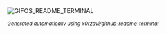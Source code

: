
<div align="justify">
<picture>
    <source media="(prefers-color-scheme: dark)" srcset="https://i.ibb.co/FsJdfqX/output-gif.gif">
    <source media="(prefers-color-scheme: light)" srcset="https://i.ibb.co/FsJdfqX/output-gif.gif">
    <img alt="GIFOS_README_TERMINAL" src="https://i.ibb.co/FsJdfqX/output-gif.gif">
</picture>

<sub><i>Generated automatically using [x0rzavi/github-readme-terminal](https://github.com/x0rzavi/github-readme-terminal)</i></sub>

</div>
    